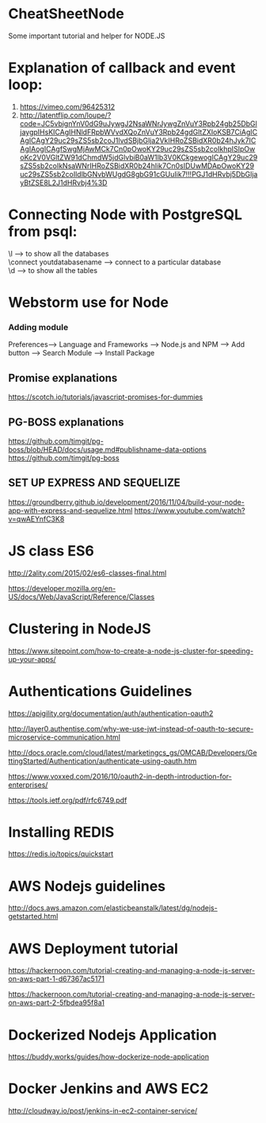 # CheatSheetNode
Some important tutorial and helper for NODE.JS
# Explanation of callback and event loop: 
1. https://vimeo.com/96425312 <br />
2. http://latentflip.com/loupe/?code=JC5vbignYnV0dG9uJywgJ2NsaWNrJywgZnVuY3Rpb24gb25DbGljaygpIHsKICAgIHNldFRpbWVvdXQoZnVuY3Rpb24gdGltZXIoKSB7CiAgICAgICAgY29uc29sZS5sb2coJ1lvdSBjbGlja2VkIHRoZSBidXR0b24hJyk7ICAgIAogICAgfSwgMjAwMCk7Cn0pOwoKY29uc29sZS5sb2coIkhpISIpOwoKc2V0VGltZW91dChmdW5jdGlvbiB0aW1lb3V0KCkgewogICAgY29uc29sZS5sb2coIkNsaWNrIHRoZSBidXR0b24hIik7Cn0sIDUwMDApOwoKY29uc29sZS5sb2coIldlbGNvbWUgdG8gbG91cGUuIik7!!!PGJ1dHRvbj5DbGljayBtZSE8L2J1dHRvbj4%3D <br />

# Connecting Node with PostgreSQL from psql:

\l  --> to show all the databases <br />
\connect youtdatabasename   --> connect to a particular database<br />
\d   --> to show all the tables<br />
# Webstorm use for Node
### Adding module 

Preferences--> Language and Frameworks --> Node.js and NPM --> Add button --> Search Module --> Install Package 

## Promise explanations
https://scotch.io/tutorials/javascript-promises-for-dummies

## PG-BOSS explanations
https://github.com/timgit/pg-boss/blob/HEAD/docs/usage.md#publishname-data-options
https://github.com/timgit/pg-boss

## SET UP EXPRESS AND SEQUELIZE
https://groundberry.github.io/development/2016/11/04/build-your-node-app-with-express-and-sequelize.html
https://www.youtube.com/watch?v=qwAEYnfC3K8

# JS class ES6
http://2ality.com/2015/02/es6-classes-final.html

https://developer.mozilla.org/en-US/docs/Web/JavaScript/Reference/Classes
# Clustering in NodeJS
https://www.sitepoint.com/how-to-create-a-node-js-cluster-for-speeding-up-your-apps/
# Authentications Guidelines
https://apigility.org/documentation/auth/authentication-oauth2

http://layer0.authentise.com/why-we-use-jwt-instead-of-oauth-to-secure-microservice-communication.html

http://docs.oracle.com/cloud/latest/marketingcs_gs/OMCAB/Developers/GettingStarted/Authentication/authenticate-using-oauth.htm

https://www.voxxed.com/2016/10/oauth2-in-depth-introduction-for-enterprises/

https://tools.ietf.org/pdf/rfc6749.pdf

# Installing REDIS
https://redis.io/topics/quickstart

# AWS Nodejs guidelines
http://docs.aws.amazon.com/elasticbeanstalk/latest/dg/nodejs-getstarted.html
# AWS Deployment tutorial 
https://hackernoon.com/tutorial-creating-and-managing-a-node-js-server-on-aws-part-1-d67367ac5171

https://hackernoon.com/tutorial-creating-and-managing-a-node-js-server-on-aws-part-2-5fbdea95f8a1

# Dockerized Nodejs Application
https://buddy.works/guides/how-dockerize-node-application
# Docker Jenkins and AWS EC2
http://cloudway.io/post/jenkins-in-ec2-container-service/
